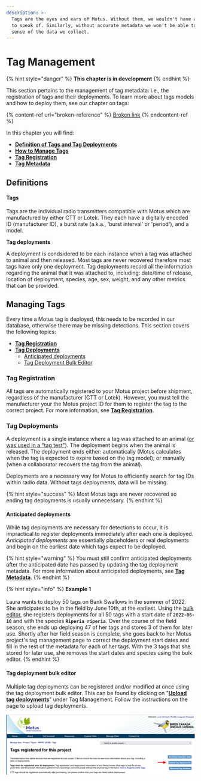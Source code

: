 ```yaml
---
description: >-
  Tags are the eyes and ears of Motus. Without them, we wouldn't have any data
  to speak of. Similarly, without accurate metadata we won't be able to make
  sense of the data we collect.
---
```


# Tag Management

{% hint style="danger" %}
**This chapter is in development**
{% endhint %}

This section pertains to the management of tag metadata: i.e., the registration of tags and their deployments. To learn more about tags models and how to deploy them, see our chapter on tags:

{% content-ref url="broken-reference" %}
[Broken link](broken-reference)
{% endcontent-ref %}

In this chapter you will find:

* ****[**Definition of Tags and Tag Deployments**](./#introducing...stations)****
* ****[**How to Manage Tags**](./#managing-tags)****
* ****[**Tag Registration**](tag-registration.md)****
* ****[**Tag Metadata**](tag-metadata.md)****

## Definitions

#### Tags

Tags are the individual radio transmitters compatible with Motus which are manufactured by either CTT or Lotek. They each have a digitally encoded ID (manufacturer ID), a burst rate (a.k.a., 'burst interval' or 'period'), and a model.

**Tag deployments**

A deployment is condsidered to be each instance when a tag was attached to animal and then released. Most tags are never recovered therefore most tags have only one deployment. Tag deployments record all the information regarding the animal that it was attached to, including: date/time of release, location of deployment, species, age, sex, weight, and any other metrics that can be provided.

## Managing Tags

Every time a Motus tag is deployed, this needs to be recorded in our database, otherwise there may be missing detections. This section covers the following topics:

* ****[**Tag Registration**](./#tag-registration)****
* ****[**Tag Deployments**](./#tag-deployments)****
  * [Anticipated deployments](./#undefined)
  * [Tag Deployment Bulk Editor](./#tag-deployment-bulk-editor)

### Tag Registration

All tags are automatically registered to your Motus project before shipment, regardless of  the manufacturer (CTT or Lotek). However, you must tell the manufacturer your the Motus project ID for them to register the tag to the correct project. For more information, see [**Tag Registration**](tag-registration.md).

### Tag Deployments

A deployment is a single instance where a tag was attached to an animal ([or was used in a "tag test"](../../stations/station-inspection/tag-test.md)). The deployment begins when the animal is released. The deployment ends either: automatically (Motus calculates when the tag is expected to expire based on the tag model); or manually (when a collaborator recovers the tag from the animal).&#x20;

Deployments are a necessary way for Motus to efficiently search for tag IDs within radio data. Without tags deployments, data will be missing.

{% hint style="success" %}
Most Motus tags are never recovered so ending tag deployments is usually unnecessary.&#x20;
{% endhint %}

#### Anticipated deployments

While tag deployments are necessary for detections to occur, it is impractical to register deployments immediately after each one is deployed. _Anticipated deployments_ are essentially placeholders or real deployments and begin on the earliest date which tags expect to be deployed.&#x20;

{% hint style="warning" %}
You must still confirm anticipated deployments after the anticipated date has passed by updating the tag deployment metadata. For more information about anticipated deployments, see [**Tag Metadata**](tag-metadata.md#anticipated-deployment-date).&#x20;
{% endhint %}

{% hint style="info" %}
**Example 1**\
\
Laura wants to deploy 50 tags on Bank Swallows in the summer of 2022. She anticipates to be in the field by June 10th, at the earliest. Using the [bulk editor](./#tag-deployment-bulk-editor), she registers deployments for all 50 tags with a start date of **`2022-06-10`** and with the species **`Riperia riperia`**. Over the course of the field season, she ends up deploying 47 of her tags and stores 3 of them for later use. Shortly after her field season is complete, she  goes back to her Motus project's tag management page to correct the deployment start dates and fill in the rest of the metadata for each of her tags. With the 3 tags that she stored for later use, she removes the start dates and species using the bulk editor.
{% endhint %}

#### **Tag deployment b**ulk editor

Multiple tag deployments can be registered and/or modified at once using the tag deployment bulk editor. This can be found by clicking on "[**Upload tag deployments**](https://motus.org/data/project/tags/template)" under Tag Management. Follow the instructions on the page to upload tag deployments.

![](../../.gitbook/assets/tag-management.png)
